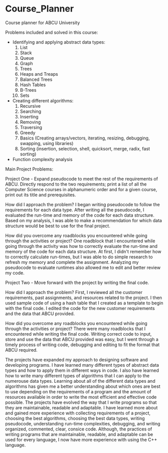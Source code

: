 # Course_Planner
Course planner for ABCU University 

Problems included and solved in this course:
- Identifying and applying abstract data types:
  1. List
  2. Stack
  3. Queue
  4. Graph
  5. Trees
  6. Heaps and Treaps
  7. Balanced Trees
  8. Hash Tables
  9. B-Trees
  10. Sets
- Creating different algorithms:
  1. Recursive
  2. Searching
  3. Inserting
  4. Removing
  5. Traversing
  7. Greedy
  8. Basics (Creating arrays/vectors, iterating, resizing, debugging, swapping, using libraries)
  9. Sorting (insertion, selection, shell, quicksort, merge, radix, fast sorting)
- Function complexity analysis

Main Project Problems:

Project One -
Expand pseudocode to meet the rest of the requirements of ABCU. Directly respond to the two requirements; print a list of all the Computer Science courses in alphanumeric order and for a given course, print out its title and prerequisites.

How did I approach the problem?
I began writing pseudocode to follow the requirements for each data type. After writing all the pseudocode, I evaluated the run-time and memory of the code for each data structure. Based on my analysis, I was able to make a recommendation for which data structure would be best to use for the final project.

How did you overcome any roadblocks you encountered while going through the activities or project?
One roadblock that I encountered while going through the activity was how to correctly evaluate the run-time and memory of the code for each data structure. At first, I didn't remember how to correctly calculate run-times, but I was able to do simple research to refresh my memory and complete the assignment. Analyzing my pseudocode to evaluate runtimes also allowed me to edit and better review my code.

Project Two -
Move forward with the project by writing the final code.

How did I approach the problem?
First, I reviewed all the customer requirements, past assignments, and resources related to the project. I then used sample code of using a hash table that I created as a template to begin with the final code. I edited the code for the new customer requirements and the data that ABCU provided.

How did you overcome any roadblocks you encountered while going through the activities or project?
There were many roadblocks that I encountered while writing the final code. Writing correct code to input, store and use the data that ABCU provided was easy, but I went through a timely process of writing code, debugging and editing to fit the format that ABCU required. 

The projects have expanded my approach to designing software and developing programs. I have learned many different types of abstract data types and how to apply them in different ways in code. I also have learned how to write many different types of algorithms that I can apply to the numerouse data types. Learning about all of the different data types and algorithms has given me a better understanding about which ones are best to use depending on the requirements of a program and the amount of resources available in order to write the most efficient and effective code possible. The projects have evolved the way that I write programs so that they are maintainable, readable and adaptable. I have learned more about and gained more experience with collecting requirements of a project, choosing the best algorithms, choosing the best data types, writing pseudocode, understanding run-time complexities, debugging, and writing organized, commented, clear, consice code. Although, the practices of writing programs that are maintainable, readable, and adaptable can be used for every language, I now have more experience with using the C++ language. 
